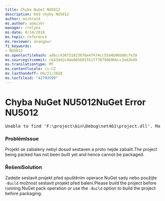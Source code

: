 ```yaml
---
title: Chyba NuGet NU5012
description: Kód chyby NU5012
author: mishra14
ms.author: anmishr
manager: rrelyea
ms.date: 8/14/2018
ms.topic: reference
ms.reviewer: anangaur
f1_keywords:
- NU5012
ms.openlocfilehash: ad6cc436f31823676e4f474cc55d4b96b08cfe39
ms.sourcegitcommit: c643dd2c44e085601551ff7079d696bcc3ad2b49
ms.translationtype: MT
ms.contentlocale: cs-CZ
ms.lasthandoff: 08/21/2018
ms.locfileid: "42793599"
---
```

# <a name="nuget-error-nu5012"></a><span data-ttu-id="9e3c0-103">Chyba NuGet NU5012</span><span class="sxs-lookup"><span data-stu-id="9e3c0-103">NuGet Error NU5012</span></span>
<pre>Unable to find 'F:\project\bin\Debug\net461\project.dll'. Make sure the project has been built.</pre>

### <a name="issue"></a><span data-ttu-id="9e3c0-104">Problém</span><span class="sxs-lookup"><span data-stu-id="9e3c0-104">Issue</span></span>

<span data-ttu-id="9e3c0-105">Projekt se zabaleny nebyl dosud sestaven a proto nejde zabalit.</span><span class="sxs-lookup"><span data-stu-id="9e3c0-105">The project being packed has not been built yet and hence cannot be packaged.</span></span>


### <a name="solution"></a><span data-ttu-id="9e3c0-106">Řešení</span><span class="sxs-lookup"><span data-stu-id="9e3c0-106">Solution</span></span>

<span data-ttu-id="9e3c0-107">Zadejte sestavit projekt před spuštěním operace NuGet sady nebo použijte `-Build` možnost sestavit projekt před balení.</span><span class="sxs-lookup"><span data-stu-id="9e3c0-107">Please build the project before running NuGet pack operation or use the `-Build` option to build the project before packaging.</span></span>


